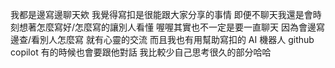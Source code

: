 我都是邊寫邊聊天欸
我覺得寫扣是很能跟大家分享的事情
即便不聊天我還是會時刻想著怎麼寫好/怎麼寫的讓別人看懂
喔喔其實也不一定是要一直聊天
因為會邊寫邊查/看別人怎麼寫
就有心靈的交流
而且我也有用幫助寫扣的 AI 機器人 github copilot 有的時候也會要跟他對話
我比較少自己思考很久的部分哈哈